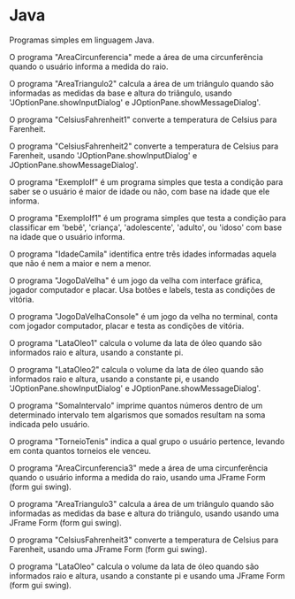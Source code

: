 # Java
Programas simples em linguagem Java.

O programa "AreaCircunferencia" mede a área de uma circunferência quando o usuário informa a medida do raio.

O programa "AreaTriangulo2" calcula a área de um triângulo quando são informadas as medidas da base e altura do triângulo, usando 'JOptionPane.showInputDialog' e JOptionPane.showMessageDialog'.

O programa "CelsiusFahrenheit1" converte a temperatura de Celsius para Farenheit.

O programa "CelsiusFahrenheit2" converte a temperatura de Celsius para Farenheit, usando 'JOptionPane.showInputDialog' e JOptionPane.showMessageDialog'.

O programa "ExemploIf" é um programa simples que testa a condição para saber se o usuário é maior de idade ou não, com base na idade que ele informa.

O programa "ExemploIf1" é um programa simples que testa a condição para classificar em 'bebê', 'criança', 'adolescente', 'adulto', ou 'idoso' com base na idade que o usuário informa.

O programa "IdadeCamila" identifica entre três idades informadas aquela que não é nem a maior e nem a menor.

O programa "JogoDaVelha" é um jogo da velha com interface gráfica, jogador computador e placar. Usa botões e labels, testa as condições de vitória.

O programa "JogoDaVelhaConsole" é um jogo da velha no terminal, conta com jogador computador, placar e testa as condições de vitória.

O programa "LataOleo1" calcula o volume da lata de óleo quando são informados raio e altura, usando a constante pi.

O programa "LataOleo2" calcula o volume da lata de óleo quando são informados raio e altura, usando a constante pi, e usando 'JOptionPane.showInputDialog' e JOptionPane.showMessageDialog'.



O programa "SomaIntervalo" imprime quantos números dentro de um determinado intervalo tem algarismos que somados resultam na soma indicada pelo usuário.

O programa "TorneioTenis" indica a qual grupo o usuário pertence, levando em conta quantos torneios ele venceu.

O programa "AreaCircunferencia3" mede a área de uma circunferência quando o usuário informa a medida do raio, usando uma JFrame Form (form gui swing).

O programa "AreaTriangulo3" calcula a área de um triângulo quando são informadas as medidas da base e altura do triângulo, usando usando uma JFrame Form (form gui swing).

O programa "CelsiusFahrenheit3" converte a temperatura de Celsius para Farenheit, usando uma JFrame Form (form gui swing).

O programa "LataOleo" calcula o volume da lata de óleo quando são informados raio e altura, usando a constante pi e usando uma JFrame Form (form gui swing).


